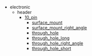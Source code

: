 * electronic
  * header
    * [10_pin](electronic/header/10_pin)
      * [surface_mount](electronic/header/10_pin/surface_mount)
      * [surface_mount_right_angle](electronic/header/10_pin/surface_mount/surface_mount_right_angle)
      * [through_hole](electronic/header/10_pin/surface_mount/surface_mount_right_angle/through_hole)
      * [through_hole_long](electronic/header/10_pin/surface_mount/surface_mount_right_angle/through_hole/through_hole_long)
      * [through_hole_right_angle](electronic/header/10_pin/surface_mount/surface_mount_right_angle/through_hole/through_hole_long/through_hole_right_angle)
      * [through_hole_short](electronic/header/10_pin/surface_mount/surface_mount_right_angle/through_hole/through_hole_long/through_hole_right_angle/through_hole_short)
